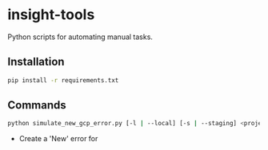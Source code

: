# insight-tools
Python scripts for automating manual tasks.

## Installation
```bash
pip install -r requirements.txt
```

## Commands

```bash
python simulate_new_gcp_error.py [-l | --local] [-s | --staging] <project>
```

* Create a 'New' error for <project>